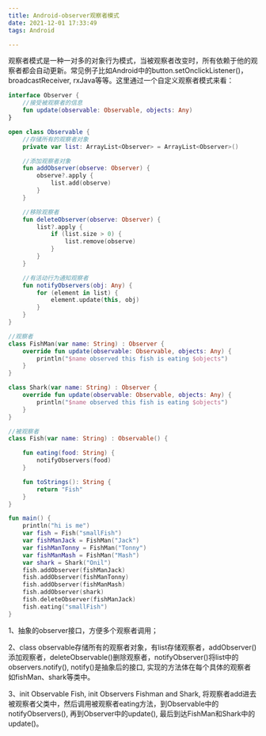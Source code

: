 ```yaml
---
title: Android-observer观察者模式
date: 2021-12-01 17:33:49
tags: Android

---
```


观察者模式是一种一对多的对象行为模式，当被观察者改变时，所有依赖于他的观察者都会自动更新。常见例子比如Android中的button.setOnclickListener()，broadcastReceiver, rxJava等等。这里通过一个自定义观察者模式来看：

```kotlin
interface Observer {
    //接受被观察者的信息
    fun update(observable: Observable, objects: Any)
}

open class Observable {
    //存储所有的观察者对象
    private var list: ArrayList<Observer> = ArrayList<Observer>()

    //添加观察者对象
    fun addObserver(observe: Observer) {
        observe?.apply {
            list.add(observe)
        }
    }

    //移除观察者
    fun deleteObserver(observe: Observer) {
        list?.apply {
            if (list.size > 0) {
                list.remove(observe)
            }
        }
    }

    //有活动行为通知观察者
    fun notifyObservers(obj: Any) {
        for (element in list) {
            element.update(this, obj)
        }
    }
}

//观察者
class FishMan(var name: String) : Observer {
    override fun update(observable: Observable, objects: Any) {
        println("$name observed this fish is eating $objects")
    }
}

class Shark(var name: String) : Observer {
    override fun update(observable: Observable, objects: Any) {
        println("$name observed this fish is eating $objects")
    }
}

//被观察者
class Fish(var name: String) : Observable() {

    fun eating(food: String) {
        notifyObservers(food)
    }

    fun toStrings(): String {
        return "Fish"
    }
}

fun main() {
    println("hi is me")
    var fish = Fish("smallFish")
    var fishManJack = FishMan("Jack")
    var fishManTonny = FishMan("Tonny")
    var fishManMash = FishMan("Mash")
    var shark = Shark("Onil")
    fish.addObserver(fishManJack)
    fish.addObserver(fishManTonny)
    fish.addObserver(fishManMash)
    fish.addObserver(shark)
    fish.deleteObserver(fishManJack)
    fish.eating("smallFish")
}
```

1、抽象的observer接口，方便多个观察者调用；

2、class observable存储所有的观察者对象，有list存储观察者，addObserver()添加观察者，deleteObservable()删除观察者，notifyObserver()将list中的observers.notify(), notify()是抽象后的接口, 实现的方法体在每个具体的观察者如fishMan、shark等类中。

3、init Observable Fish, init Observers Fishman and Shark, 将观察者add进去被观察者父类中，然后调用被观察者eating方法，到Observable中的notifyObservers(), 再到Observer中的update(), 最后到达FishMan和Shark中的update()。
